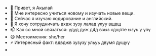 - 👋 Привет, я Акылай
- 👀 Мне интересно учиться новому и изучать новые вещи.
- 🌱 Сейчас я изучаю кодирование и английский.
- 💞️ Я хочу сотрудничать вхвж зузу лалад улуу вщвщ
- 📫 Как со мной связаться: үдүд дүж д4д взыз кдщпте ызуь ү үлү
- 😄 Местоимения: she/her
- ⚡ Интересный факт: вдвджв зузузу ульуь двумя дущуү
- 

<!---
pdeojeb/pdeojeb — это ✨ особый ✨ репозиторий, потому что его `README.md` (этот файл) отображается в вашем профиле GitHub.
Вы можете нажать ссылку «Предварительный просмотр», чтобы увидеть свои изменения.
--->

 
